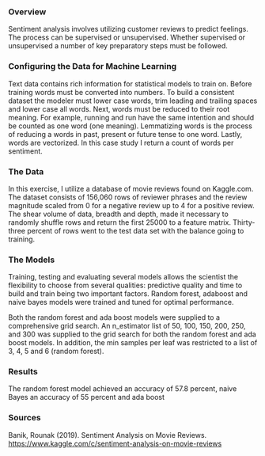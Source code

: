 ### Overview

Sentiment analysis involves utilizing customer reviews to predict feelings.  The process can be supervised or unsupervised.  Whether supervised or unsupervised a number of key preparatory steps must be followed.  

### Configuring the Data for Machine Learning

Text data contains rich information for statistical models to train on.  Before training words must be converted into numbers.  To build a consistent dataset the modeler must lower case words, trim leading and trailing spaces and lower case all words.  Next, words must be reduced to their root meaning.  For example, running and run have the same intention and should be counted as one word (one meaning).  Lemmatizing words is the process of reducing a words in past, present or future tense to one word.  Lastly, words are vectorized.  In this case study I return a count of words per sentiment.

### The Data

In this exercise, I utilize a database of movie reviews found on Kaggle.com.  The dataset consists of 156,060 rows of reviewer phrases and the review magnitude scaled from 0 for a negative review up to 4 for a positive review.  The shear volume of data, breadth and depth, made it necessary to randomly shuffle rows and return the first 25000 to a feature matrix.  Thirty-three percent of rows went to the test data set with the balance going to training.

### The Models

Training, testing and evaluating several models allows the scientist the flexibility to choose from several qualities: predictive quality and time to build and train being two important factors.  Random forest, adaboost and naive bayes models were trained and tuned for optimal performance.

Both the random forest and ada boost models were supplied to a comprehensive grid search.  An n_estimator list of 50, 100, 150, 200, 250, and 300 was supplied to the grid search for both the random forest and ada boost models.  In addition, the min samples per leaf was restricted to a list of 3, 4, 5 and 6 (random forest).

### Results

The random forest model achieved an accuracy of 57.8 percent, naive Bayes an accuracy of 55 percent and ada boost


### Sources
Banik, Rounak (2019). Sentiment Analysis on Movie Reviews. https://www.kaggle.com/c/sentiment-analysis-on-movie-reviews
